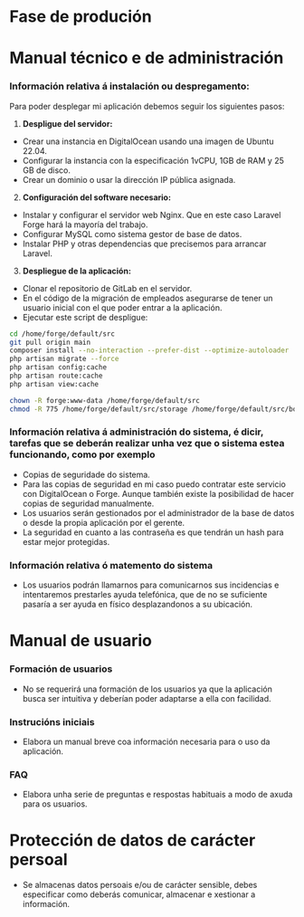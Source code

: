# Fase de produción

# Manual técnico e de administración

### Información relativa á instalación ou despregamento:

Para poder desplegar mi aplicación debemos seguir los siguientes pasos:

1. **Despligue del servidor:**
- Crear una instancia en DigitalOcean usando una imagen de Ubuntu 22.04.
- Configurar la instancia con la especificación 1vCPU, 1GB de RAM y 25 GB de disco.
- Crear un dominio o usar la dirección IP pública asignada.

2. **Configuración del software necesario:**
- Instalar y configurar el servidor web Nginx. Que en este caso Laravel Forge hará la mayoría del trabajo.
- Configurar MySQL como sistema gestor de base de datos.
- Instalar PHP y otras dependencias que precisemos para arrancar Laravel.

3. **Despliegue de la aplicación:**
- Clonar el repositorio de GitLab en el servidor.
- En el código de la migración de empleados asegurarse de tener un usuario inicial con el que poder entrar a la aplicación.
- Ejecutar este script de despligue:
```bash
cd /home/forge/default/src
git pull origin main
composer install --no-interaction --prefer-dist --optimize-autoloader
php artisan migrate --force
php artisan config:cache
php artisan route:cache
php artisan view:cache

chown -R forge:www-data /home/forge/default/src
chmod -R 775 /home/forge/default/src/storage /home/forge/default/src/bootstrap/cache 
```

### Información relativa á administración do sistema, é dicir, tarefas que se deberán realizar unha vez que o sistema estea funcionando, como por exemplo

* Copias de seguridade do sistema.
* Para las copias de seguridad en mi caso puedo contratar este servicio con DigitalOcean o Forge. Aunque también existe la posibilidad de hacer copias de seguridad manualmente.
* Los usuarios serán gestionados por el administrador de la base de datos o desde la propia aplicación por el gerente.
* La seguridad en cuanto a las contraseña es que tendrán un hash para estar mejor protegidas.

### Información relativa ó matemento do sistema

* Los usuarios podrán llamarnos para comunicarnos sus incidencias e intentaremos prestarles ayuda telefónica, que de no se suficiente pasaría a ser ayuda en físico desplazandonos a su ubicación.

# Manual de usuario

### Formación de usuarios 
* No se requerirá una formación de los usuarios ya que la aplicación busca ser intuitiva y deberían poder adaptarse a ella con facilidad.

### Instrucións iniciais
* Elabora un manual breve coa información necesaria para o uso da aplicación.

### FAQ

* Elabora unha serie de preguntas e respostas habituais a modo de axuda para os usuarios.

# Protección de datos de carácter persoal

* Se almacenas datos persoais e/ou de carácter sensible, debes especificar como deberás comunicar, almacenar e xestionar a información.